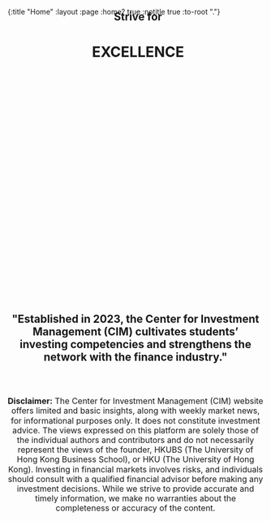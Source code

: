 {:title "Home"
 :layout :page
 :home? true
 :notitle true
 :to-root "."}

<style>
    .hku {
        background: linear-gradient(to top, var(--main-color), rgba(0, 0, 0, 0) 100%), url("./img/hku.jpg"); 
        background-repeat: no-repeat;
        background-size: cover;
        background-position: center;
        width: calc(100% + 90px);
        height: 566px;
        object-fit: contain;
        text-align: center;
        position: relative;
        margin: -40px 0px 0 -40px;
    }
</style>

<div class="hku">

## Strive for
# EXCELLENCE

</div>

<center>

<h2 style="text-align: center; width: min(100%, 1000px);">
    "Established in 2023, the Center for Investment Management (CIM) cultivates students’ investing competencies and strengthens the network with the finance industry."
</h2>

<br><br>

<x-accordion expanded="true" summary="DISCLAIMER" summary-style="text-align: center;font-weight: bold;margin-bottom: -8px;width: min(100%, 800px);" detail-style="width: min(100%, 800px);">

<p style="text-align: center;font-size: 16px;line-height: 1.2;margin-top: 10px">
    <b>Disclaimer:</b> The Center for Investment Management (CIM) website offers limited and basic insights, along with weekly market news, for informational purposes only. It does not constitute investment advice. The views expressed on this platform are solely those of the individual authors and contributors and do not necessarily represent the views of the founder, HKUBS (The University of Hong Kong Business School), or HKU (The University of Hong Kong). Investing in financial markets involves risks, and individuals should consult with a qualified financial advisor before making any investment decisions. While we strive to provide accurate and timely information, we make no warranties about the completeness or accuracy of the content.
</p>

</x-accordion>

</center>
